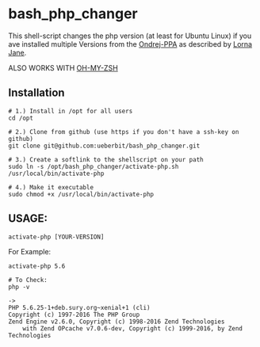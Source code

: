 # bash_php_changer
This shell-script changes the php version (at least for Ubuntu Linux) if you ave installed multiple Versions from the [Ondrej-PPA](https://launchpad.net/~ondrej/+archive/ubuntu/php) as described by [Lorna Jane](http://lornajane.net/posts/2016/php-7-0-and-5-6-on-ubuntu).

ALSO WORKS WITH [OH-MY-ZSH](https://github.com/robbyrussell/oh-my-zsh)

## Installation
```
# 1.) Install in /opt for all users
cd /opt

# 2.) Clone from github (use https if you don't have a ssh-key on github)
git clone git@github.com:ueberbit/bash_php_changer.git

# 3.) Create a softlink to the shellscript on your path
sudo ln -s /opt/bash_php_changer/activate-php.sh /usr/local/bin/activate-php

# 4.) Make it executable
sudo chmod +x /usr/local/bin/activate-php
```

## USAGE:
```activate-php [YOUR-VERSION]```

For Example:

```
activate-php 5.6

# To Check: 
php -v

->
PHP 5.6.25-1+deb.sury.org~xenial+1 (cli) 
Copyright (c) 1997-2016 The PHP Group
Zend Engine v2.6.0, Copyright (c) 1998-2016 Zend Technologies
    with Zend OPcache v7.0.6-dev, Copyright (c) 1999-2016, by Zend Technologies
```

